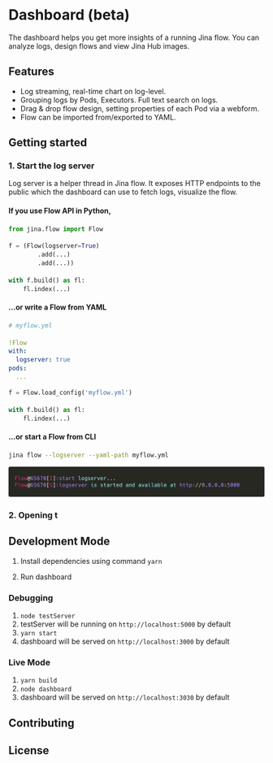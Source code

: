 # Dashboard (beta)

The dashboard helps you get more insights of a running Jina flow. You can analyze logs, design flows and view Jina Hub images.

## Features

- Log streaming, real-time chart on log-level.
- Grouping logs by Pods, Executors. Full text search on logs.
- Drag & drop flow design, setting properties of each Pod via a webform.
- Flow can be imported from/exported to YAML.

## Getting started

### 1. Start the log server

Log server is a helper thread in Jina flow. It exposes HTTP endpoints to the public which the dashboard can use to fetch logs, visualize the flow.    

#### If you use Flow API in Python,

```python
from jina.flow import Flow

f = (Flow(logserver=True)
        .add(...)
        .add(...))

with f.build() as fl:
    fl.index(...)
```

#### ...or write a Flow from YAML

```yaml
# myflow.yml

!Flow
with:
  logserver: true
pods:
  ...
```

```python
f = Flow.load_config('myflow.yml')

with f.build() as fl:
    fl.index(...)
```

#### ...or start a Flow from CLI

```bash
jina flow --logserver --yaml-path myflow.yml 
```

<p align="center">
<img src=".github/logserver.png" alt="logserver success started">
</p>

### 2. Opening t


## Development Mode

1. Install dependencies using command `yarn`

2. Run dashboard

### Debugging

1. `node testServer`
2.  testServer will be running on `http://localhost:5000` by default
3. `yarn start`
4.  dashboard will be served on `http://localhost:3000` by default

### Live Mode

1. `yarn build`
2. `node dashboard`
3. dashboard will be served on `http://localhost:3030` by default


## Contributing

## License

